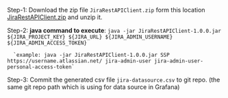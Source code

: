 
Step-1: Download the zip file `JiraRestAPIClient.zip` form this location [JiraRestAPIClient.zip](JiraRestAPIClient.zip) and unzip it.

Step-2: **java command to execute**: `java -jar JiraRestAPIClient-1.0.0.jar ${JIRA_PROJECT_KEY} ${JIRA_URL} ${JIRA_ADMIN_USERNAME} ${JIRA_ADMIN_ACCESS_TOKEN}`

      `example: java -jar JiraRestAPIClient-1.0.0.jar SSP https://username.atlassian.net/ jira-admin-user jira-admin-user-personal-access-token`

Step-3: Commit the generated csv file `jira-datasource.csv` to git repo. (the same git repo path which is using for data source in Grafana)


